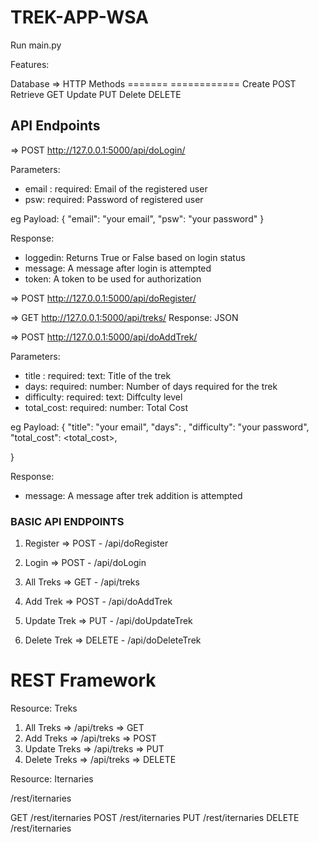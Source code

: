 # TREK-APP-WSA

Run main.py

Features:

Database => HTTP Methods
=======		============
Create			POST
Retrieve		     GET
Update			PUT
Delete			DELETE

## API Endpoints

=> POST http://127.0.0.1:5000/api/doLogin/

Parameters:

- email : required: Email of the registered user
- psw: required: Password of registered user

eg Payload:
{
	"email": "your email",
	"psw": "your password"
}

Response:

- loggedin: Returns True or False based on login status
- message: A message after login is attempted
- token: A token to be used for authorization

=> POST http://127.0.0.1:5000/api/doRegister/

=> GET http://127.0.0.1:5000/api/treks/
Response: JSON

=> POST http://127.0.0.1:5000/api/doAddTrek/

Parameters:

- title : required: text: Title of the trek
- days: required: number: Number of days required for the trek
- difficulty: required: text: Diffculty level
- total_cost: required: number: Total Cost

eg Payload:
{
	"title": "your email",
	"days": <days>,
	"difficulty": "your password",
	"total_cost": <total_cost>,

}

Response:

- message: A message after trek addition is attempted





### BASIC API ENDPOINTS

1. Register => POST - /api/doRegister

2. Login => POST - /api/doLogin

3. All Treks => GET - /api/treks

4. Add Trek => POST - /api/doAddTrek

5. Update Trek => PUT - /api/doUpdateTrek

6. Delete Trek => DELETE - /api/doDeleteTrek


# REST Framework

Resource: Treks

1. All Treks => /api/treks => GET
2. Add Treks => /api/treks => POST
3. Update Treks => /api/treks => PUT
4. Delete Treks => /api/treks => DELETE


Resource: Iternaries

/rest/iternaries

GET /rest/iternaries
POST /rest/iternaries
PUT /rest/iternaries
DELETE /rest/iternaries





